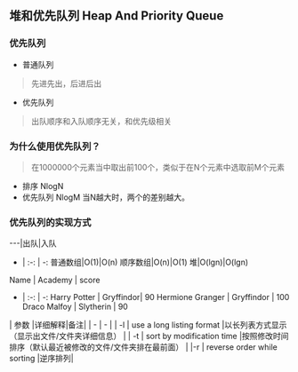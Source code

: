 ## 堆和优先队列 Heap And Priority Queue

### 优先队列
+ 普通队列
> 先进先出，后进后出
+ 优先队列
> 出队顺序和入队顺序无关，和优先级相关

### 为什么使用优先队列？
> 在1000000个元素当中取出前100个，类似于在N个元素中选取前M个元素
+ 排序 NlogN
+ 优先队列 NlogM
当N越大时，两个的差别越大。

### 优先队列的实现方式

---|出队|入队
- | :-: | -: 
普通数组|O(1)|O(n)
顺序数组|O(n)|O(1)
堆|O(lgn)|O(lgn)

Name | Academy | score 
- | :-: | -: 
Harry Potter | Gryffindor| 90 
Hermione Granger | Gryffindor | 100 
Draco Malfoy | Slytherin | 90

| 参数 |详细解释|备注| 
| - | - | 
| -l | use a long listing format |以长列表方式显示（显示出文件/文件夹详细信息） | 
| -t | sort by modification time |按照修改时间排序（默认最近被修改的文件/文件夹排在最前面） | 
|-r | reverse order while sorting |逆序排列|
